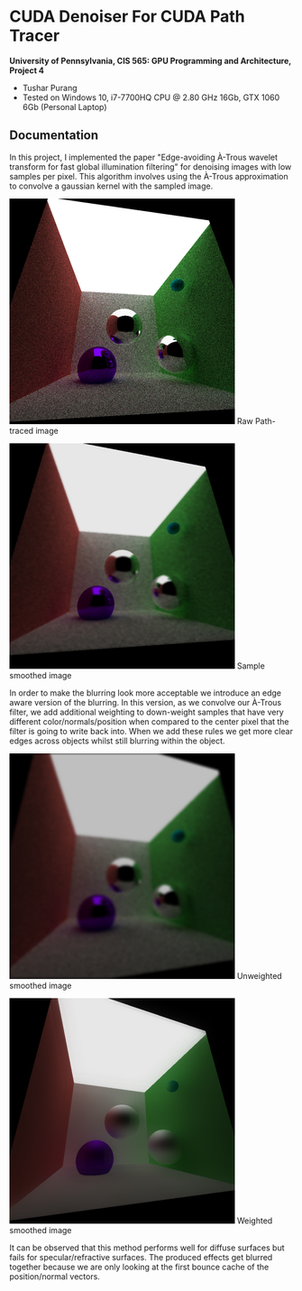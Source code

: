 CUDA Denoiser For CUDA Path Tracer
==================================

**University of Pennsylvania, CIS 565: GPU Programming and Architecture, Project 4**

* Tushar Purang
* Tested on Windows 10, i7-7700HQ CPU @ 2.80 GHz 16Gb, GTX 1060 6Gb (Personal Laptop) 

## Documentation

In this project, I implemented the paper "Edge-avoiding À-Trous wavelet transform for fast global illumination filtering" for denoising images with low samples per pixel. This algorithm involves using the À-Trous approximation to convolve a gaussian kernel with the sampled image. 

<img src="\finalImages\cornell.2021-06-09_23-59-49z.10samp.png" style="zoom:50%;" />   Raw Path-traced image



<img src="\finalImages\cornell.2021-06-10_00-00-43z.11samp.png" style="zoom:50%;" /> Sample smoothed image



In order to make the blurring look more acceptable we introduce an edge aware version of the blurring. In this version, as we convolve our À-Trous filter, we add additional weighting to down-weight samples that have very different color/normals/position when compared to the center pixel that the filter is going to write back into. When we add these rules we get more clear edges across objects whilst still blurring within the object.

<img src="\finalImages\cornell.2021-06-10_00-07-24z.11samp.png" style="zoom:50%;" />   Unweighted smoothed image

<img src="\finalImages\cornell.2021-06-10_00-03-08z.11samp.png" style="zoom:50%;" />   Weighted smoothed image

It can be observed that this method performs well for diffuse surfaces but fails for specular/refractive surfaces. The produced effects get blurred together because we are only looking at the first bounce cache of the position/normal vectors. 